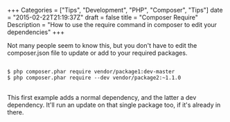 +++
Categories = ["Tips", "Development", "PHP", "Composer", "Tips"]
date = "2015-02-22T21:19:37Z"
draft = false
title = "Composer Require"
Description = "How to use the require command in composer to edit your dependencies"
+++

Not many people seem to know this, but you don't have to edit the composer.json file to update or add to your required packages.

<pre class="code">
<code class="bash">
$ php composer.phar require vendor/package1:dev-master
$ php composer.phar require --dev vendor/package2:~1.1.0
</code>
</pre>

This first example adds a normal dependency, and the latter a dev dependency. It'll run an update on that single package too, if it's already in there.
